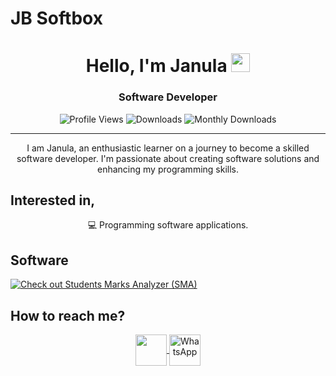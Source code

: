 # JB Softbox

<h1 align="center">Hello, I'm Janula <img src="https://media.giphy.com/media/hvRJCLFzcasrR4ia7z/giphy.gif" width="30px"/></h1>
<h3 align="center">Software Developer</h3>

<div align="center">
  
![Profile Views](https://komarev.com/ghpvc/?username=jbsoftboxsl&color=blue)
![Downloads](https://img.shields.io/github/downloads/Jbsoftboxsl/S.M.A_Free_download/total)
![Monthly Downloads](https://img.shields.io/github/downloads/Jbsoftboxsl/S.M.A_Free_download/latest/total?label=Monthly%20Downloads)


---

</div>
<p align="center">
  I am Janula, an enthusiastic learner on a journey to become a skilled software developer. I'm passionate about creating software solutions and enhancing my programming skills.
</p>

## Interested in,
<div align="center">
  <div>💻 Programming software applications.</div>
</div>

## Software
  [![Check out Students Marks Analyzer (SMA)](https://img.shields.io/badge/Check%20out-SMA-blue)](https://github.com/Jbsoftboxsl/S.M.A_Free_download)

## How to reach me?
<div align="center">
  <a href="https://t.me/Jbsoftbox" target="blank">
    <img align="center" src="https://upload.wikimedia.org/wikipedia/commons/thumb/8/82/Telegram_logo.svg/240px-Telegram_logo.svg.png" width="50" />
  </a>

  <a href="https://wa.me/94703640017" target="blank">
    <img align="center" src="https://upload.wikimedia.org/wikipedia/commons/thumb/6/6b/WhatsApp.svg/240px-WhatsApp.svg.png" alt="WhatsApp" width="50" />
  </a>
</div>
<br>


